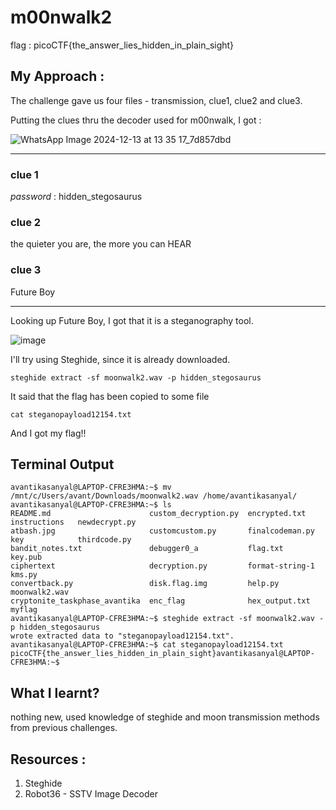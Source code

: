 # m00nwalk2

flag : picoCTF{the_answer_lies_hidden_in_plain_sight}

## My Approach :

The challenge gave us four files - transmission, clue1, clue2 and clue3.     

Putting the clues thru the decoder used for m00nwalk, I got :                

![WhatsApp Image 2024-12-13 at 13 35 17_7d857dbd](https://github.com/user-attachments/assets/b24e95e0-f002-488c-b49a-051bf7493b9d)           

--------------------------------------------------------------------------------------------------------------------------------------------------

### clue 1 
*password* : hidden_stegosaurus
###  clue 2 
the quieter you are, the more you can HEAR
### clue 3
Future Boy

--------------------------------------------------------------------------------------------------------------------------------------------------                          

Looking up Future Boy, I got that it is a steganography tool.             

![image](https://github.com/user-attachments/assets/28602700-c90f-450e-b46f-95a883f2326b)                 

I'll try using Steghide, since it is already downloaded.

```
steghide extract -sf moonwalk2.wav -p hidden_stegosaurus
```

It said that the flag has been copied to some file 

```
cat steganopayload12154.txt
```

And I got my flag!!   


## Terminal Output
```
avantikasanyal@LAPTOP-CFRE3HMA:~$ mv /mnt/c/Users/avant/Downloads/moonwalk2.wav /home/avantikasanyal/
avantikasanyal@LAPTOP-CFRE3HMA:~$ ls
README.md                      custom_decryption.py  encrypted.txt    instructions   newdecrypt.py
atbash.jpg                     customcustom.py       finalcodeman.py  key            thirdcode.py
bandit_notes.txt               debugger0_a           flag.txt         key.pub
ciphertext                     decryption.py         format-string-1  kms.py
convertback.py                 disk.flag.img         help.py          moonwalk2.wav
cryptonite_taskphase_avantika  enc_flag              hex_output.txt   myflag
avantikasanyal@LAPTOP-CFRE3HMA:~$ steghide extract -sf moonwalk2.wav -p hidden_stegosaurus
wrote extracted data to "steganopayload12154.txt".
avantikasanyal@LAPTOP-CFRE3HMA:~$ cat steganopayload12154.txt
picoCTF{the_answer_lies_hidden_in_plain_sight}avantikasanyal@LAPTOP-CFRE3HMA:~$
```

## What I learnt?
nothing new, used knowledge of steghide and moon transmission methods from previous challenges.

## Resources :
1. Steghide
2. Robot36 - SSTV Image Decoder







